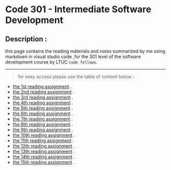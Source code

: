 # Code 301 - Intermediate Software Development
## Description :
this page contains the reading materials and notes summarized by me using markdown in visual studio code ,for the 301 level of the software development course by LTUC `code fellows`.

***
> for easy access please use the table of content below :

* [the 1st reading assignment](https://tamaraalbilleh.github.io/reading-notes/Code301Reading-Notes/class-01) .
* [the 2nd reading assignment](https://tamaraalbilleh.github.io/reading-notes/Code301Reading-Notes/class-02) .
* [the 3rd reading assignment](https://tamaraalbilleh.github.io/reading-notes/Code301Reading-Notes/class-03) .
* [the 4th reading assignment](https://tamaraalbilleh.github.io/reading-notes/Code301Reading-Notes/class-04) .
* [the 5th reading assignment](https://tamaraalbilleh.github.io/reading-notes/Code301Reading-Notes/class-05) .
* [the 6th reading assignment](https://tamaraalbilleh.github.io/reading-notes/Code301Reading-Notes/class-06) .
* [the 7th reading assignment](https://tamaraalbilleh.github.io/reading-notes/Code301Reading-Notes/class-07) .
* [the 8th reading assignment](https://tamaraalbilleh.github.io/reading-notes/Code301Reading-Notes/class-08) .
* [the 9th reading assignment](https://tamaraalbilleh.github.io/reading-notes/Code301Reading-Notes/class-09) .
* [the 10th reading assignment](https://tamaraalbilleh.github.io/reading-notes/Code301Reading-Notes/class-10) .
* [the 11th reading assignment](https://tamaraalbilleh.github.io/reading-notes/Code301Reading-Notes/class-11) .
* [the 12th reading assignment](https://tamaraalbilleh.github.io/reading-notes/Code301Reading-Notes/class-12) .
* [the 13th reading assignment](https://tamaraalbilleh.github.io/reading-notes/Code301Reading-Notes/class-13) .
* [the 14th reading assignment](https://tamaraalbilleh.github.io/reading-notes/Code301Reading-Notes/class-14) .
* [the 15th reading assignment](https://tamaraalbilleh.github.io/reading-notes/Code301Reading-Notes/class-15) .